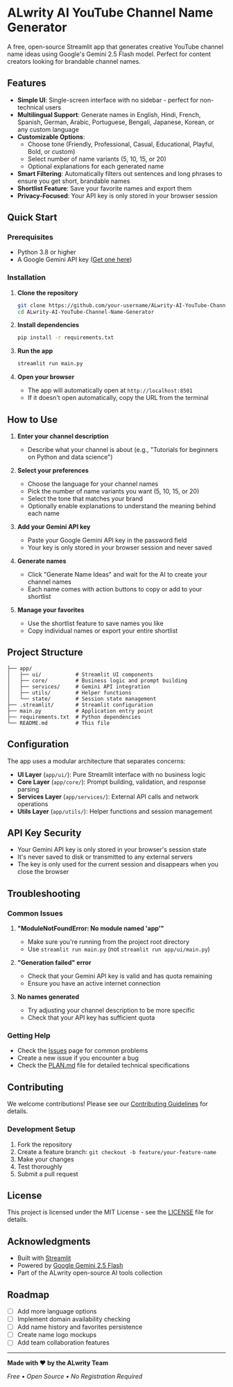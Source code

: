 # ALwrity AI YouTube Channel Name Generator

A free, open-source Streamlit app that generates creative YouTube channel name ideas using Google's Gemini 2.5 Flash model. Perfect for content creators looking for brandable channel names.

## Features

- **Simple UI**: Single-screen interface with no sidebar - perfect for non-technical users
- **Multilingual Support**: Generate names in English, Hindi, French, Spanish, German, Arabic, Portuguese, Bengali, Japanese, Korean, or any custom language
- **Customizable Options**: 
  - Choose tone (Friendly, Professional, Casual, Educational, Playful, Bold, or custom)
  - Select number of name variants (5, 10, 15, or 20)
  - Optional explanations for each generated name
- **Smart Filtering**: Automatically filters out sentences and long phrases to ensure you get short, brandable names
- **Shortlist Feature**: Save your favorite names and export them
- **Privacy-Focused**: Your API key is only stored in your browser session

## Quick Start

### Prerequisites

- Python 3.8 or higher
- A Google Gemini API key ([Get one here](https://makersuite.google.com/app/apikey))

### Installation

1. **Clone the repository**
   ```bash
   git clone https://github.com/your-username/ALwrity-AI-YouTube-Channel-Name-Generator.git
   cd ALwrity-AI-YouTube-Channel-Name-Generator
   ```

2. **Install dependencies**
   ```bash
   pip install -r requirements.txt
   ```

3. **Run the app**
   ```bash
   streamlit run main.py
   ```

4. **Open your browser**
   - The app will automatically open at `http://localhost:8501`
   - If it doesn't open automatically, copy the URL from the terminal

## How to Use

1. **Enter your channel description**
   - Describe what your channel is about (e.g., "Tutorials for beginners on Python and data science")

2. **Select your preferences**
   - Choose the language for your channel names
   - Pick the number of name variants you want (5, 10, 15, or 20)
   - Select the tone that matches your brand
   - Optionally enable explanations to understand the meaning behind each name

3. **Add your Gemini API key**
   - Paste your Google Gemini API key in the password field
   - Your key is only stored in your browser session and never saved

4. **Generate names**
   - Click "Generate Name Ideas" and wait for the AI to create your channel names
   - Each name comes with action buttons to copy or add to your shortlist

5. **Manage your favorites**
   - Use the shortlist feature to save names you like
   - Copy individual names or export your entire shortlist

## Project Structure

```
├── app/
│   ├── ui/           # Streamlit UI components
│   ├── core/         # Business logic and prompt building
│   ├── services/     # Gemini API integration
│   ├── utils/        # Helper functions
│   └── state/        # Session state management
├── .streamlit/       # Streamlit configuration
├── main.py           # Application entry point
├── requirements.txt  # Python dependencies
└── README.md         # This file
```

## Configuration

The app uses a modular architecture that separates concerns:

- **UI Layer** (`app/ui/`): Pure Streamlit interface with no business logic
- **Core Layer** (`app/core/`): Prompt building, validation, and response parsing
- **Services Layer** (`app/services/`): External API calls and network operations
- **Utils Layer** (`app/utils/`): Helper functions and session management

## API Key Security

- Your Gemini API key is only stored in your browser's session state
- It's never saved to disk or transmitted to any external servers
- The key is only used for the current session and disappears when you close the browser

## Troubleshooting

### Common Issues

1. **"ModuleNotFoundError: No module named 'app'"**
   - Make sure you're running from the project root directory
   - Use `streamlit run main.py` (not `streamlit run app/ui/main.py`)

2. **"Generation failed" error**
   - Check that your Gemini API key is valid and has quota remaining
   - Ensure you have an active internet connection

3. **No names generated**
   - Try adjusting your channel description to be more specific
   - Check that your API key has sufficient quota

### Getting Help

- Check the [Issues](https://github.com/your-username/ALwrity-AI-YouTube-Channel-Name-Generator/issues) page for common problems
- Create a new issue if you encounter a bug
- Check the [PLAN.md](PLAN.md) file for detailed technical specifications

## Contributing

We welcome contributions! Please see our [Contributing Guidelines](CONTRIBUTING.md) for details.

### Development Setup

1. Fork the repository
2. Create a feature branch: `git checkout -b feature/your-feature-name`
3. Make your changes
4. Test thoroughly
5. Submit a pull request

## License

This project is licensed under the MIT License - see the [LICENSE](LICENSE) file for details.

## Acknowledgments

- Built with [Streamlit](https://streamlit.io/)
- Powered by [Google Gemini 2.5 Flash](https://ai.google.dev/)
- Part of the ALwrity open-source AI tools collection

## Roadmap

- [ ] Add more language options
- [ ] Implement domain availability checking
- [ ] Add name history and favorites persistence
- [ ] Create name logo mockups
- [ ] Add team collaboration features

---

**Made with ❤️ by the ALwrity Team**

*Free • Open Source • No Registration Required*